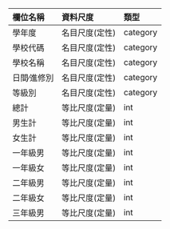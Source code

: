 |欄位名稱    |資料尺度|類型|
|:------    |:------|:------|
|學年度      |名目尺度(定性)|category|
|學校代碼    |名目尺度(定性)|category|
|學校名稱    |名目尺度(定性)|category|
|日間∕進修別 |名目尺度(定性)|category|
|等級別      |名目尺度(定性)|category|
|總計        |等比尺度(定量)|int|
|男生計|等比尺度(定量)|int|
|女生計|等比尺度(定量)|int|
|一年級男|等比尺度(定量)|int|
|一年級女|等比尺度(定量)|int|
|二年級男|等比尺度(定量)|int|
|二年級女|等比尺度(定量)|int|
|三年級男|等比尺度(定量)|int|
